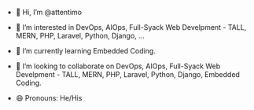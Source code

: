 - 👋 Hi, I’m @attentimo
- 👀 I’m interested in DevOps, AIOps, Full-Syack Web Develpment - TALL, MERN, PHP, Laravel, Python, Django, ...
- 🌱 I’m currently learning Embedded Coding.
- 💞️ I’m looking to collaborate on DevOps, AIOps, Full-Syack Web Develpment - TALL, MERN, PHP, Laravel, Python, Django, Embedded Coding.

- 😄 Pronouns: He/His


<!---
attentimo/attentimo is a ✨ special ✨ repository because its `README.md` (this file) appears on your GitHub profile.
You can click the Preview link to take a look at your changes.
- 📫 How to reach me
- ⚡ Fun fact: 
--->
